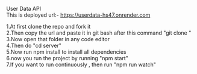 User Data API<br/>
This is deployed url:-  https://userdata-hs47.onrender.com

1.At first clone the repo and fork it <br/>
2.Then copy the url and paste it in git bash after this command "git clone "<br/>
3.Now open that folder in any code editor<br/>
4.Then do "cd server"<br/>
5.Now run npm install to install all dependencies<br/>
6.now you run the project by running "npm start" <br/>
7.If you want to run continuously , then run "npm run watch"<br/>
